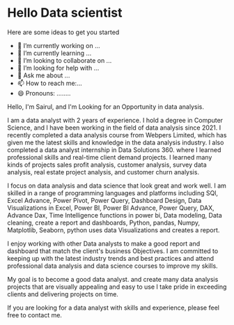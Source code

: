 # Hello Data scientist

Here are some ideas to get you started

- 🔭 I’m currently working on ...
- 🌱 I’m currently learning ...
- 👯 I’m looking to collaborate on ...
- 🤔 I’m looking for help with ...
- 💬 Ask me about ...
- 📫 How to reach me:...
- 😄 Pronouns: ........

Hello, I'm Sairul, and I'm Looking for an Opportunity in data analysis.

I am a data analyst with 2 years of experience. I hold a degree in Computer Science, and I have been working in the field of data analysis since 2021. I recently completed a data analysis course from Webpers Limited, which has given me the latest skills and knowledge in the data analysis industry. I also completed a data analyst internship in Data Solutions 360. where I learned professional skills and real-time client demand projects. I learned many kinds of projects sales profit analysis, customer analysis, survey data analysis, real estate project analysis, and customer churn analysis.

I focus on data analysis and data science that look great and work well. I am skilled in a range of programming languages and platforms including SQl, Excel Advance, Power Pivot, Power Query, Dashboard Design, Data Visualizations in Excel, Power BI, Power BI Advance, Power Query, DAX, Advance Dax, Time Intelligence functions in power bi, Data modeling, Data cleaning, create a report and dashboards, Python, pandas, Numpy, Matplotlib, Seaborn, python uses data Visualizations and creates a report.

I enjoy working with other Data analysts to make a good report and dashboard that match the client's business Objectives.
I am committed to keeping up with the latest industry trends and best practices and attend professional data analysis and data science courses to improve my skills. 

My goal is to become a good data analyst. and create many data analysis projects that are visually appealing and easy to use I take pride in exceeding clients and delivering projects on time. 

If you are looking for a data analyst with skills and experience, please feel free to contact me.



